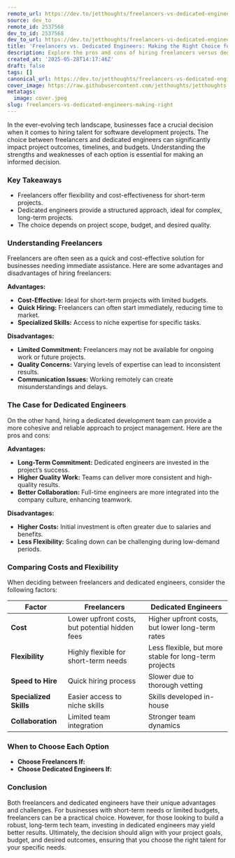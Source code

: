 ```yaml
---
remote_url: https://dev.to/jetthoughts/freelancers-vs-dedicated-engineers-making-the-right-choice-for-your-project-icn
source: dev_to
remote_id: 2537568
dev_to_id: 2537568
dev_to_url: https://dev.to/jetthoughts/freelancers-vs-dedicated-engineers-making-the-right-choice-for-your-project-icn
title: 'Freelancers vs. Dedicated Engineers: Making the Right Choice for Your Project'
description: Explore the pros and cons of hiring freelancers versus dedicated engineers for your software development projects. Make an informed decision based on your project's needs.
created_at: '2025-05-28T14:17:46Z'
draft: false
tags: []
canonical_url: https://dev.to/jetthoughts/freelancers-vs-dedicated-engineers-making-the-right-choice-for-your-project-icn
cover_image: https://raw.githubusercontent.com/jetthoughts/jetthoughts.github.io/master/content/blog/freelancers-vs-dedicated-engineers-making-right/cover.jpeg
metatags:
  image: cover.jpeg
slug: freelancers-vs-dedicated-engineers-making-right
---
```

In the ever-evolving tech landscape, businesses face a crucial decision when it comes to hiring talent for software development projects. The choice between freelancers and dedicated engineers can significantly impact project outcomes, timelines, and budgets. Understanding the strengths and weaknesses of each option is essential for making an informed decision.

### Key Takeaways

*   Freelancers offer flexibility and cost-effectiveness for short-term projects.
*   Dedicated engineers provide a structured approach, ideal for complex, long-term projects.
*   The choice depends on project scope, budget, and desired quality.

### Understanding Freelancers

Freelancers are often seen as a quick and cost-effective solution for businesses needing immediate assistance. Here are some advantages and disadvantages of hiring freelancers:

**Advantages:**

*   **Cost-Effective:** Ideal for short-term projects with limited budgets.
*   **Quick Hiring:** Freelancers can often start immediately, reducing time to market.
*   **Specialized Skills:** Access to niche expertise for specific tasks.

**Disadvantages:**

*   **Limited Commitment:** Freelancers may not be available for ongoing work or future projects.
*   **Quality Concerns:** Varying levels of expertise can lead to inconsistent results.
*   **Communication Issues:** Working remotely can create misunderstandings and delays.

### The Case for Dedicated Engineers

On the other hand, hiring a dedicated development team can provide a more cohesive and reliable approach to project management. Here are the pros and cons:

**Advantages:**

*   **Long-Term Commitment:** Dedicated engineers are invested in the project’s success.
*   **Higher Quality Work:** Teams can deliver more consistent and high-quality results.
*   **Better Collaboration:** Full-time engineers are more integrated into the company culture, enhancing teamwork.

**Disadvantages:**

*   **Higher Costs:** Initial investment is often greater due to salaries and benefits.
*   **Less Flexibility:** Scaling down can be challenging during low-demand periods.

### Comparing Costs and Flexibility

When deciding between freelancers and dedicated engineers, consider the following factors:

| Factor | Freelancers | Dedicated Engineers |
| --- | --- | --- |
| **Cost** | Lower upfront costs, but potential hidden fees | Higher upfront costs, but lower long-term rates |
| **Flexibility** | Highly flexible for short-term needs | Less flexible, but more stable for long-term projects |
| **Speed to Hire** | Quick hiring process | Slower due to thorough vetting |
| **Specialized Skills** | Easier access to niche skills | Skills developed in-house |
| **Collaboration** | Limited team integration | Stronger team dynamics |

### When to Choose Each Option

*   **Choose Freelancers If:**
*   **Choose Dedicated Engineers If:**

### Conclusion

Both freelancers and dedicated engineers have their unique advantages and challenges. For businesses with short-term needs or limited budgets, freelancers can be a practical choice. However, for those looking to build a robust, long-term tech team, investing in dedicated engineers may yield better results. Ultimately, the decision should align with your project goals, budget, and desired outcomes, ensuring that you choose the right talent for your specific needs.